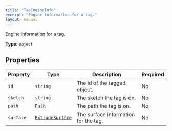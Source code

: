 ```yaml
---
title: "TagEngineInfo"
excerpt: "Engine information for a tag."
layout: manual
---
```


Engine information for a tag.

**Type:** `object`





## Properties

| Property | Type | Description | Required |
|----------|------|-------------|----------|
| `id` |`string`| The id of the tagged object. | No |
| `sketch` |`string`| The sketch the tag is on. | No |
| `path` |[`Path`](/docs/kcl/types/Path)| The path the tag is on. | No |
| `surface` |[`ExtrudeSurface`](/docs/kcl/types/ExtrudeSurface)| The surface information for the tag. | No |


